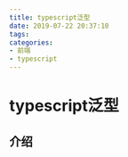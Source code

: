 ```yaml
---
title: typescript泛型
date: 2019-07-22 20:37:10
tags:
categories: 
- 前端
- typescript
---
```

# typescript泛型
## 介绍
